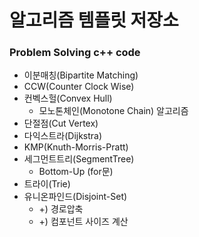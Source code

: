 # 알고리즘 템플릿 저장소
### Problem Solving c++ code

- 이분매칭(Bipartite Matching)
- CCW(Counter Clock Wise)
- 컨벡스헐(Convex Hull)
  - 모노톤체인(Monotone Chain) 알고리즘
- 단절점(Cut Vertex)
- 다익스트라(Dijkstra)
- KMP(Knuth-Morris-Pratt)
- 세그먼트트리(SegmentTree)
    - Bottom-Up (for문)
- 트라이(Trie)
- 유니온파인드(Disjoint-Set)
    - +) 경로압축
    - +) 컴포넌트 사이즈 계산